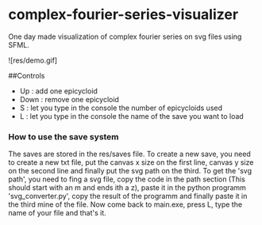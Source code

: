 # complex-fourier-series-visualizer
 One day made visualization of complex fourier series on svg files using SFML.

![res/demo.gif]

##Controls
- Up : add one epicycloid
- Down : remove one epicycloid
- S : let you type in the console the number of epicycloids used
- L : let you type in the console the name of the save you want to load

### How to use the save system
The saves are stored in the res/saves file. To create a new save, you need to create a new txt file, put the canvas x size on the first line, canvas y size on the second line and finally put the svg path on the third. To get the 'svg path', you need to fing a svg file, copy the code in the path section (This should start with an m and ends ith a z), paste it in the python programm 'svg_converter.py', copy the result of the programm and finally paste it in the third mine of the file. Now come back to main.exe, press L, type the name of your file and that's it.